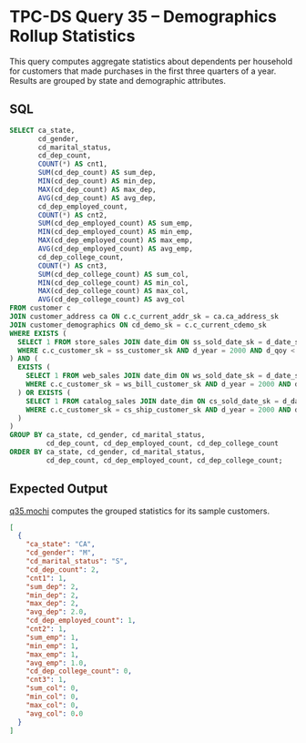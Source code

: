 # TPC-DS Query 35 – Demographics Rollup Statistics

This query computes aggregate statistics about dependents per household for customers that made purchases in the first three quarters of a year. Results are grouped by state and demographic attributes.

## SQL
```sql
SELECT ca_state,
       cd_gender,
       cd_marital_status,
       cd_dep_count,
       COUNT(*) AS cnt1,
       SUM(cd_dep_count) AS sum_dep,
       MIN(cd_dep_count) AS min_dep,
       MAX(cd_dep_count) AS max_dep,
       AVG(cd_dep_count) AS avg_dep,
       cd_dep_employed_count,
       COUNT(*) AS cnt2,
       SUM(cd_dep_employed_count) AS sum_emp,
       MIN(cd_dep_employed_count) AS min_emp,
       MAX(cd_dep_employed_count) AS max_emp,
       AVG(cd_dep_employed_count) AS avg_emp,
       cd_dep_college_count,
       COUNT(*) AS cnt3,
       SUM(cd_dep_college_count) AS sum_col,
       MIN(cd_dep_college_count) AS min_col,
       MAX(cd_dep_college_count) AS max_col,
       AVG(cd_dep_college_count) AS avg_col
FROM customer c
JOIN customer_address ca ON c.c_current_addr_sk = ca.ca_address_sk
JOIN customer_demographics ON cd_demo_sk = c.c_current_cdemo_sk
WHERE EXISTS (
  SELECT 1 FROM store_sales JOIN date_dim ON ss_sold_date_sk = d_date_sk
  WHERE c.c_customer_sk = ss_customer_sk AND d_year = 2000 AND d_qoy < 4
) AND (
  EXISTS (
    SELECT 1 FROM web_sales JOIN date_dim ON ws_sold_date_sk = d_date_sk
    WHERE c.c_customer_sk = ws_bill_customer_sk AND d_year = 2000 AND d_qoy < 4
  ) OR EXISTS (
    SELECT 1 FROM catalog_sales JOIN date_dim ON cs_sold_date_sk = d_date_sk
    WHERE c.c_customer_sk = cs_ship_customer_sk AND d_year = 2000 AND d_qoy < 4
  )
)
GROUP BY ca_state, cd_gender, cd_marital_status,
         cd_dep_count, cd_dep_employed_count, cd_dep_college_count
ORDER BY ca_state, cd_gender, cd_marital_status,
         cd_dep_count, cd_dep_employed_count, cd_dep_college_count;
```

## Expected Output
[q35.mochi](./q35.mochi) computes the grouped statistics for its sample customers.
```json
[
  {
    "ca_state": "CA",
    "cd_gender": "M",
    "cd_marital_status": "S",
    "cd_dep_count": 2,
    "cnt1": 1,
    "sum_dep": 2,
    "min_dep": 2,
    "max_dep": 2,
    "avg_dep": 2.0,
    "cd_dep_employed_count": 1,
    "cnt2": 1,
    "sum_emp": 1,
    "min_emp": 1,
    "max_emp": 1,
    "avg_emp": 1.0,
    "cd_dep_college_count": 0,
    "cnt3": 1,
    "sum_col": 0,
    "min_col": 0,
    "max_col": 0,
    "avg_col": 0.0
  }
]
```
